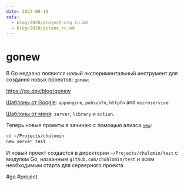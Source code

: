 ```yaml
---
date: 2023-08-19
refs:
  - blog/2020/project-org_ru.md
  - blog/2020/gclone_ru.md
---
```


# gonew

В Go недавно появился новый экспериментальный инструмент для создания новых проектов: `gonew`:

https://go.dev/blog/gonew

[Шаблоны от Google](https://github.com/GoogleCloudPlatform/go-templates): `appengine`, `pubsubfn`, `httpfn` and `microservice`

[Шаблоны от меня](https://github.com/chuhlomin/gonew): `server`, `library` и `action`.

Теперь новые проекты я зачинаю с помощью алиаса [`new`](https://github.com/chuhlomin/aliases/blob/main/new.sh):

```sh
cd ~/Projects/chulomin
new server test
```

И новый проект создастся в директории `~/Projects/chulomin/test` с модулем Go, названным `github.com/chuhlomin/test` и всем необходимым старта для серверного проекта.

#go #project
